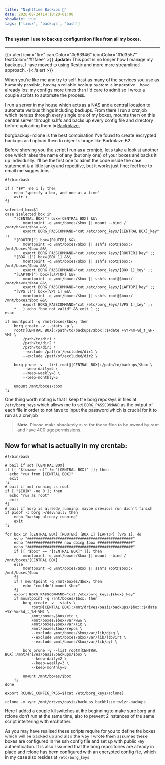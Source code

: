```yaml
---
title: "Nighttime Backups 💾"
date: 2020-08-24T14:10:20+01:00
showDate: true
tags: ['linux', 'backups', 'bash']
---
```

#### The system I use to backup configuration files from all my boxes.
* * *

{{< alert icon="fire" cardColor="#e63946" iconColor="#1d3557" textColor="#f1faee" >}}
**Update:** This post is no longer how I manage my backups, I have moved to using Restic and more more streamlined approach.
{{< /alert >}}

When you're like me and try to self-host as many of the services you use as humanly possible, having a reliable backup system is imperative. I have already lost my configs more times than I'd care to admit so I wrote a couple scripts to automate the process.

I run a server in my house which acts as a NAS and a central location to automate various things including backups. From there I run a cronjob which iterates through every single one of my boxes, mounts them on this central server through sshfs and backs up every config file and directory before uploading them to [Backblaze.](https://backblaze.com)

borgbackup+rclone is the best combination I've found to create encrypted backups and upload them to object storage like Backblaze B2.

Before showing you the script I run as a cronjob, let's take a look at another one which takes the name of any (but only one) of your boxes and backs it up individually. I'll be the first one to admit the code inside the case statement is a little janky and repetitive, but it works just fine; feel free to email me suggestions.

~~~
#!/bin/bash

if [ "$#" -ne 1 ]; then
    echo "specify a box, and one at a time"
    exit 1
fi

selected_box=$1
case $selected_box in
	"[CENTRAL BOX]") box=[CENTRAL BOX] &&\
		mountpoint -q /mnt/boxes/$box || mount --bind / /mnt/boxes/$box &&\
		export BORG_PASSCOMMAND="cat /etc/borg_keys/[CENTRAL BOX]_key" ;;
	"[ROUTER]") box=[ROUTER] &&\
		mountpoint -q /mnt/boxes/$box || sshfs root@$box:/ /mnt/boxes/$box &&\
		export BORG_PASSCOMMAND="cat /etc/borg_keys/[ROUTER]_key" ;;
	"[BOX 1]") box=[BOX 1] &&\
		mountpoint -q /mnt/boxes/$box || sshfs root@$box:/ /mnt/boxes/$box &&\
		export BORG_PASSCOMMAND="cat /etc/borg_keys/[BOX 1]_key" ;;
	"[LAPTOP]") box=[LAPTOP] &&\
		mountpoint -q /mnt/boxes/$box || sshfs root@$box:/ /mnt/boxes/$box &&\
		export BORG_PASSCOMMAND="cat /etc/borg_keys/[LAPTOP]_key" ;;
	"[VPS 1]") box=[VPS 1] &&\
		mountpoint -q /mnt/boxes/$box || sshfs root@$box:/ /mnt/boxes/$box &&\
		export BORG_PASSCOMMAND="cat /etc/borg_keys/[VPS 1]_key" ;;
	*	) echo "box not valid" && exit 1 ;;
esac

if mountpoint -q /mnt/boxes/$box; then
	borg create -v --stats -p \
	root@[CENTRAL BOX]:/path/to/backups/$box::$(date +%Y-%m-%d_t_%H-%M) \
		/path/to/dir1 \
		/path/to/dir2 \
		/path/to/dir3 \
		--exclude /path/of/excluded/dir1 \
		--exclude /path/of/excluded/dir2 \

	borg prune -v --list root@[CENTRAL BOX]:/path/to/backups/$box \
		--keep-daily=2 \
		--keep-weekly=3 \
		--keep-monthly=5

	umount /mnt/boxes/$box
fi
~~~

One thing worth noting is that I keep the borg repokeys in files at `/etc/borg_keys` which allows me to set `BORG_PASSCOMMAND` as the output of each file in order to not have to input the password which is crucial for it to run as a cronjob

> **Note:** Please make absolutely sure for these files to be owned by root and have 400 ugo permissions.

Now for what is actually in my crontab:
---------------------------------------

~~~
#!/bin/bash

# bail if not [CENTRAL BOX]
if [[ "$(uname -n)" != "[CENTRAL BOX]" ]]; then
  echo "run from [CENTRAL BOX]"
  exit
fi
# bail if not running as root
if [ "$EUID" -ne 0 ]; then
  echo "run as root"
  exit
fi
# bail if borg is already running, maybe previous run didn't finish
if pidof -x borg >/dev/null; then
    echo "backup already running"
    exit
fi

for box in [CENTRAL BOX] [ROUTER] [BOX 1] [LAPTOP] [VPS 1]; do
	echo "################################################"
	echo "################ now doing $box ################"
	echo "################################################"
	if [[ "$box" == "[CENTRAL BOX]" ]]; then
		mountpoint -q /mnt/boxes/$box || mount --bind / /mnt/boxes/[CENTRAL BOX]
	else
		mountpoint -q /mnt/boxes/$box || sshfs root@$box:/ /mnt/boxes/$box
	fi
	if ! mountpoint -q /mnt/boxes/$box; then
		echo "couldn't mount $box"
	fi
	export BORG_PASSCOMMAND="cat /etc/borg_keys/${box}_key"
	if mountpoint -q /mnt/boxes/$box; then
		borg create -v --stats \
			root@[CENTRAL BOX]:/mnt/drives/oasis/backups/$box::$(date +%Y-%m-%d_t_%H-%M) \
			/mnt/boxes/$box/etc \
			/mnt/boxes/$box/var/www \
			/mnt/boxes/$box/var/lib \
			/mnt/boxes/$box/repos \
			--exclude /mnt/boxes/$box/var/lib/dpkg \
			--exclude /mnt/boxes/$box/var/lib/libvirt \
			--exclude /mnt/boxes/$box/var/lib/apt \

		borg prune -v --list root@[CENTRAL BOX]:/mnt/drives/oasis/backups/$box \
			--keep-daily=2 \
			--keep-weekly=3 \
			--keep-monthly=5

		umount /mnt/boxes/$box
	fi
done

export RCLONE_CONFIG_PASS=$(cat /etc/borg_keys/rclone)

rclone -v sync /mnt/drives/oasis/backups backblaze:tw1zr-backups
~~~

Here I added a couple killswitches at the beginning to make sure borg and rclone don't run at the same time, also to prevent 2 instances of the same script interfering with eachother.

As you may have realised these scripts require for you to define the boxes which will be backed up and also the way I wrote them assumes these boxes are configured in the ssh config file and set up with public key authentication. It is also assumed that the borg repositories are already in place and rclone has been configured with an encrypted config file, which in my case also resides at `/etc/borg_keys`
